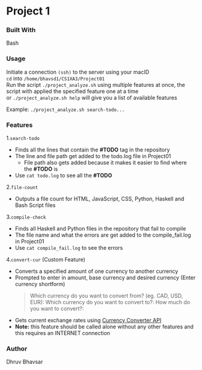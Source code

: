# Project 1

### Built With
Bash


### Usage
Initiate a connection `(ssh)` to the server using your macID   
`cd` into `/home/bhavsd1/CS1XA3/Project01`  
Run the script `./project_analyze.sh` using multiple features at once, the script with applied the specified feature one at a time  
or `./project_analyze.sh help` will give you a list of available features  

Example: `./project_analyze.sh search-todo...`   


### Features
1.`search-todo`
  - Finds all the lines that contain the **#TODO** tag in the repository
  - The line and file path get added to the todo.log file in Project01
    - File path also gets added because it makes it easier to find where the **#TODO** is
  - Use `cat todo.log` to see all the **#TODO**

2.`file-count`
  - Outputs a file count for HTML, JavaScript, CSS, Python, Haskell and Bash Script files


3.`compile-check`
  - Finds all Haskell and Python files in the repository that fail to compile
  - The file name and what the errors are get added to the compile_fail.log in Project01
  - Use `cat compile_fail.log` to see the errors

4.`convert-cur` (Custom Feature)
  - Converts a specified amount of one currency to another currency
  - Prompted to enter in amount, base currency and desired currency (Enter currency shortform)
    > Which currency do you want to convert from? (eg. CAD, USD, EUR): 
    > Which currency do you want to convert to?: 
    > How much do you want to convert?:
  - Gets current exchange rates using [Currency Converter API](https://www.currencyconverterapi.com)
  - **Note:** this feature should be called alone without any other features and this requires an INTERNET connection



### Author
Dhruv Bhavsar
